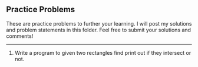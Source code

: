 Practice Problems
---

These are practice problems to further your learning.  I will post my solutions and problem statements in this folder.
Feel free to submit your solutions and comments!

---

1. Write a program to given two rectangles find print out if they intersect or not.